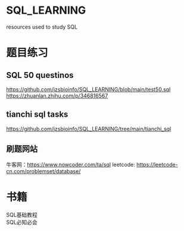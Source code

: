 # SQL_LEARNING
resources used to study SQL


# 题目练习
## SQL 50 questinos
https://github.com/jzsbioinfo/SQL_LEARNING/blob/main/test50.sql
https://zhuanlan.zhihu.com/p/346816567

## tianchi sql tasks
https://github.com/jzsbioinfo/SQL_LEARNING/tree/main/tianchi_sql

## 刷题网站
牛客网：https://www.nowcoder.com/ta/sql
leetcode: https://leetcode-cn.com/problemset/database/
# 书籍
SQL基础教程  
SQL必知必会



